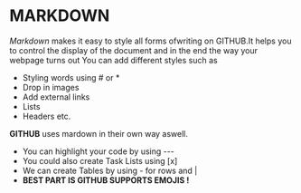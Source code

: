 # MARKDOWN

*Markdown* makes it easy to style all forms ofwriting on GITHUB.It helps you to control the display of the document and in the end the way your webpage turns out
You can add different styles such as
- Styling words using # or *
- Drop in images 
- Add external links 
- Lists
- Headers etc.

**GITHUB** uses mardown in their own way aswell.

- You can highlight your code by using ---
- You could also create Task Lists using [x]
- We can create Tables by using - for rows and |
- **BEST PART IS GITHUB SUPPORTS EMOJIS !**


